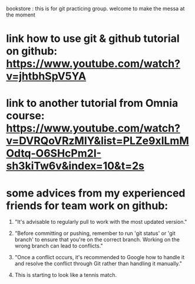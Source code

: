 bookstore : this is for git practicing group. welcome to make the messa at the moment

# link how to use git & github tutorial on github: https://www.youtube.com/watch?v=jhtbhSpV5YA

# link to another tutorial from Omnia course: https://www.youtube.com/watch?v=DVRQoVRzMIY&list=PLZe9xILmMOdtq-O6SHcPm2I-sh3kiTw6v&index=10&t=2s

# some advices from my experienced friends for team work on github:

1. "It's advisable to regularly pull to work with the most updated version."

2. "Before committing or pushing, remember to run 'git status' or 'git branch' to ensure that you're on the correct branch. Working on the wrong branch can lead to conflicts."

3. "Once a conflict occurs, it's recommended to Google how to handle it and resolve the conflict through Git rather than handling it manually."

4. This is starting to look like a tennis match.
